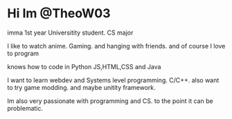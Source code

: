 
# Hi Im @TheoW03 


 imma 1st year Universitity student. CS major 

I like to watch anime. Gaming. and hanging with friends. and of course I love to program

knows how to code in Python JS,HTML,CSS and Java

I want to learn webdev and Systems level programming. C/C++. also want to try game modding. and maybe unitity framework.

Im also very passionate with programming and CS. to the point it can be problematic.


